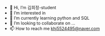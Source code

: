 - 👋 Hi, I’m 김희정-student
- 👀 I’m interested in 
- 🌱 I’m currently learning python and SQL
- 💞️ I’m looking to collaborate on ...
- 📫 How to reach me khj5524495@naver.com

<!---
BBB-HJ/BBB-HJ is a ✨ special ✨ repository because its `README.md` (this file) appears on your GitHub profile.
You can click the Preview link to take a look at your changes.
--->
